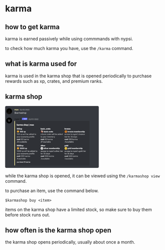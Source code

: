 # karma

## how to get karma

karma is earned passively while using commmands with nypsi.

to check how much karma you have, use the `/karma` command.

## what is karma used for

karma is used in the karma shop that is opened periodically to purchase rewards such as xp, crates, and premium ranks.

## karma shop

<img src="https://raw.githubusercontent.com/tekoh/nypsi/docs/assets/karmashop_1.png" height="200px" width="auto" style="border-radius:4px">

while the karma shop is opened, it can be viewed using the `/karmashop view` command.

to purchase an item, use the command below.

```
$karmashop buy <item>
```

items on the karma shop have a limited stock, so make sure to buy them before stock runs out.

## how often is the karma shop open

the karma shop opens periodically, usually about once a month.
